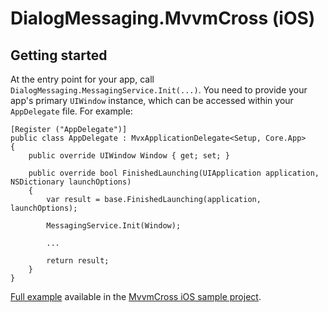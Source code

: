 # DialogMessaging.MvvmCross (iOS)

## Getting started

At the entry point for your app, call `DialogMessaging.MessagingService.Init(...)`. You need to provide your app's primary `UIWindow` instance, which can be accessed within your `AppDelegate` file. For example:

```
[Register ("AppDelegate")]
public class AppDelegate : MvxApplicationDelegate<Setup, Core.App>
{
    public override UIWindow Window { get; set; }

    public override bool FinishedLaunching(UIApplication application, NSDictionary launchOptions)
    {
        var result = base.FinishedLaunching(application, launchOptions);

        MessagingService.Init(Window);
        
        ...
        
        return result;
    }
}
```

[Full example](https://github.com/lewisbennett/dialog-messaging/blob/release-1.0.0/samples/Sample.MvvmCross.iOS/AppDelegate.cs) available in the [MvvmCross iOS sample project](https://github.com/lewisbennett/dialog-messaging/tree/release-1.0.0/samples/Sample.MvvmCross.iOS).
